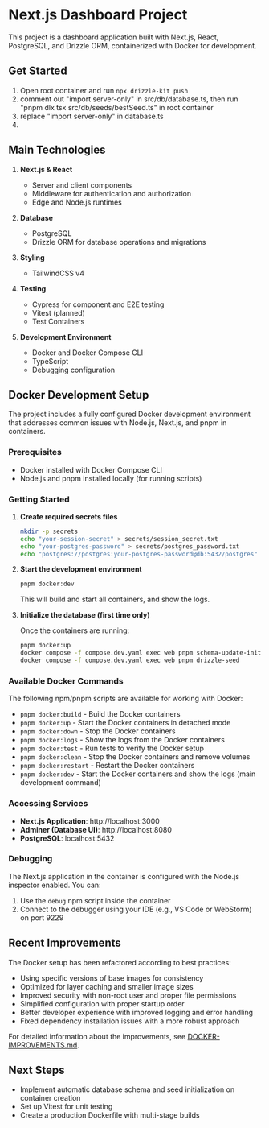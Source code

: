 # Next.js Dashboard Project

This project is a dashboard application built with Next.js, React, PostgreSQL, and Drizzle ORM, containerized with Docker for development.

## Get Started

1. Open root container and run `npx drizzle-kit push`
2. comment out "import server-only" in src/db/database.ts, then run "pnpm dlx tsx src/db/seeds/bestSeed.ts" in root container
3. replace "import server-only" in database.ts
4.

## Main Technologies

1. **Next.js & React**

   - Server and client components
   - Middleware for authentication and authorization
   - Edge and Node.js runtimes

2. **Database**

   - PostgreSQL
   - Drizzle ORM for database operations and migrations

3. **Styling**

   - TailwindCSS v4

4. **Testing**

   - Cypress for component and E2E testing
   - Vitest (planned)
   - Test Containers

5. **Development Environment**
   - Docker and Docker Compose CLI
   - TypeScript
   - Debugging configuration

## Docker Development Setup

The project includes a fully configured Docker development environment that addresses common issues with Node.js, Next.js, and pnpm in containers.

### Prerequisites

- Docker installed with Docker Compose CLI
- Node.js and pnpm installed locally (for running scripts)

### Getting Started

1. **Create required secrets files**

   ```bash
   mkdir -p secrets
   echo "your-session-secret" > secrets/session_secret.txt
   echo "your-postgres-password" > secrets/postgres_password.txt
   echo "postgres://postgres:your-postgres-password@db:5432/postgres" > secrets/postgres_url.txt
   ```

2. **Start the development environment**

   ```bash
   pnpm docker:dev
   ```

   This will build and start all containers, and show the logs.

3. **Initialize the database (first time only)**

   Once the containers are running:

   ```bash
   pnpm docker:up
   docker compose -f compose.dev.yaml exec web pnpm schema-update-initial
   docker compose -f compose.dev.yaml exec web pnpm drizzle-seed
   ```

### Available Docker Commands

The following npm/pnpm scripts are available for working with Docker:

- `pnpm docker:build` - Build the Docker containers
- `pnpm docker:up` - Start the Docker containers in detached mode
- `pnpm docker:down` - Stop the Docker containers
- `pnpm docker:logs` - Show the logs from the Docker containers
- `pnpm docker:test` - Run tests to verify the Docker setup
- `pnpm docker:clean` - Stop the Docker containers and remove volumes
- `pnpm docker:restart` - Restart the Docker containers
- `pnpm docker:dev` - Start the Docker containers and show the logs (main development command)

### Accessing Services

- **Next.js Application**: http://localhost:3000
- **Adminer (Database UI)**: http://localhost:8080
- **PostgreSQL**: localhost:5432

### Debugging

The Next.js application in the container is configured with the Node.js inspector enabled. You can:

1. Use the `debug` npm script inside the container
2. Connect to the debugger using your IDE (e.g., VS Code or WebStorm) on port 9229

## Recent Improvements

The Docker setup has been refactored according to best practices:

- Using specific versions of base images for consistency
- Optimized for layer caching and smaller image sizes
- Improved security with non-root user and proper file permissions
- Simplified configuration with proper startup order
- Better developer experience with improved logging and error handling
- Fixed dependency installation issues with a more robust approach

For detailed information about the improvements, see [DOCKER-IMPROVEMENTS.md](./DOCKER-IMPROVEMENTS.md).

## Next Steps

- Implement automatic database schema and seed initialization on container creation
- Set up Vitest for unit testing
- Create a production Dockerfile with multi-stage builds

